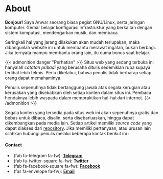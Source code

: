 # About

**Bonjour!** Saya Anwar seorang biasa pegiat GNU/Linux, serta jaringan komputer. Gemar belajar konfigurasi infrastruktur yang berkaitan dengan sistem komputasi, mendengarkan musik, dan membaca.

Seringkali hal yang jarang dilakukan akan mudah terlupakan, maka dibangunlah website ini untuk membantu merawat ingatan, bukan berbagi. Jika ternyata mampu membantu orang lain, itu cuma bonus saat belajar.

{{< admonition danger "Perhatian" >}}
Situs web yang sedang terbuka ini hanyalah _catatan pribadi_ yang berusaha ditulis sedemikian rupa supaya terlihat lebih teknis. Perlu diketahui, bahwa penulis tidak berharap setiap orang dapat memahaminya.

Penulis sepenuhnya tidak bertanggung jawab atas segala kerugian atau kerusakan yang disebabkan oleh setiap konten dalam situs ini. Pembaca hendaknya lebih waspada dalam mempraktikan hal-hal dari internet. 
{{< /admonition >}}

Segala konten yang tersedia pada situs web ini akan sepenuhnya gratis dan bebas untuk dibaca, disalin, serta disebarluaskan, hingga dapat dikembangkan pada media lain. Setiap artikel memiliki _source code_ yang dapat diakses dari [repository](https://github.com/anwareset/blog-anwareset). Jika memiliki pertanyaan, atau urusan lain silahkan hubungi penulis melalui beberapa kontak berikut ini :

#### Contact

* :(fab fa-telegram fa-fw): **[Telegram](https://t.me/mtrianwar)**
* :(fab fa-twitter-square fa-fw): **[Twitter](https://twitter.com/mtrianwar)**
* :(fab fa-facebook-square fa-fw): **[Facebook](https://fb.com/mtrianwar)**
* :(fas fa-envelope fa-fw): **[Email](mailto:trianwar@protonmail.com)**



